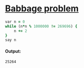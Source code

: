 [1]: http://rosettacode.org/wiki/Babbage_problem

# [Babbage problem][1]

```ruby
var n = 0
while (n*n % 1000000 != 269696) {
    n += 2
}
say n
```

#### Output:
```
25264
```